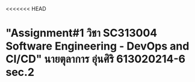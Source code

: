 <<<<<<< HEAD
# "Assignment#1 วิชา SC313004 Software Engineering - DevOps and CI/CD" นายตุลาการ อุ่นศิริ 613020214-6 sec.2
